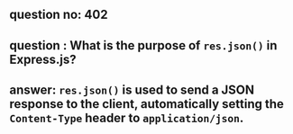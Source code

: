 
      
## question no: 402

## question : What is the purpose of `res.json()` in Express.js?

## answer: `res.json()` is used to send a JSON response to the client, automatically setting the `Content-Type` header to `application/json`.
      